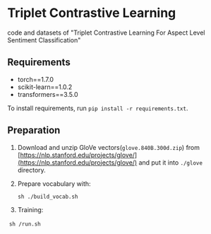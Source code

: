 # Triplet Contrastive Learning

code and datasets of "Triplet Contrastive Learning For Aspect Level Sentiment Classification"

## Requirements

- torch==1.7.0
- scikit-learn==1.0.2
- transformers==3.5.0



To install requirements, run `pip install -r requirements.txt`.

## Preparation

1. Download and unzip GloVe vectors(`glove.840B.300d.zip`) from [https://nlp.stanford.edu/projects/glove/](https://nlp.stanford.edu/projects/glove/) and put it into  `./glove` directory.

2. Prepare vocabulary with:

   `sh ./build_vocab.sh`

3. Training:

​		 `sh /run.sh`
